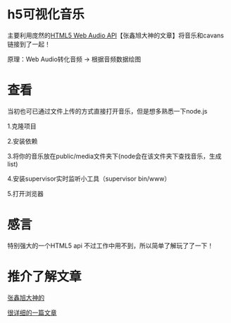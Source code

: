 # h5可视化音乐
主要利用庞然的[HTML5 Web Audio API](https://github.com/ustbhuangyi/vue-sell)【张鑫旭大神的文章】将音乐和cavans链接到了一起！

原理：Web Audio转化音频 -> 根据音频数据绘图
# 查看
当初也可已通过文件上传的方式直接打开音乐，但是想多熟悉一下node.js

  1.克隆项目
  
  2.安装依赖
  
  3.将你的音乐放在public/media文件夹下(node会在该文件夹下查找音乐，生成list)
  
  4.安装supervisor实时监听小工具（supervisor bin/www）
  
  5.打开浏览器
# 感言
特别强大的一个HTML5 api 不过工作中用不到，所以简单了解玩了了一下！
# 推介了解文章
[张鑫旭大神的](http://www.zhangxinxu.com/wordpress/2017/06/html5-web-audio-api-js-ux-voice/)

[很详细的一篇文章](http://www.cnblogs.com/qieguo/p/5405303.html)
